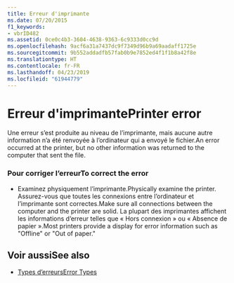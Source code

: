 ```yaml
---
title: Erreur d'imprimante
ms.date: 07/20/2015
f1_keywords:
- vbrID482
ms.assetid: 0ce0c4b3-3604-4638-9363-6c9333d0cc9d
ms.openlocfilehash: 9acf6a31a7437dc9f7349d96b9a69aadaff1725e
ms.sourcegitcommit: 9b552addadfb57fab0b9e7852ed4f1f1b8a42f8e
ms.translationtype: HT
ms.contentlocale: fr-FR
ms.lasthandoff: 04/23/2019
ms.locfileid: "61944779"
---
```

# <a name="printer-error"></a><span data-ttu-id="a6562-102">Erreur d'imprimante</span><span class="sxs-lookup"><span data-stu-id="a6562-102">Printer error</span></span>
<span data-ttu-id="a6562-103">Une erreur s’est produite au niveau de l’imprimante, mais aucune autre information n’a été renvoyée à l’ordinateur qui a envoyé le fichier.</span><span class="sxs-lookup"><span data-stu-id="a6562-103">An error occurred at the printer, but no other information was returned to the computer that sent the file.</span></span>  
  
### <a name="to-correct-the-error"></a><span data-ttu-id="a6562-104">Pour corriger l’erreur</span><span class="sxs-lookup"><span data-stu-id="a6562-104">To correct the error</span></span>  
  
- <span data-ttu-id="a6562-105">Examinez physiquement l’imprimante.</span><span class="sxs-lookup"><span data-stu-id="a6562-105">Physically examine the printer.</span></span> <span data-ttu-id="a6562-106">Assurez-vous que toutes les connexions entre l’ordinateur et l’imprimante sont correctes.</span><span class="sxs-lookup"><span data-stu-id="a6562-106">Make sure all connections between the computer and the printer are solid.</span></span> <span data-ttu-id="a6562-107">La plupart des imprimantes affichent les informations d’erreur telles que « Hors connexion » ou « Absence de papier ».</span><span class="sxs-lookup"><span data-stu-id="a6562-107">Most printers provide a display for error information such as "Offline" or "Out of paper."</span></span>  
  
## <a name="see-also"></a><span data-ttu-id="a6562-108">Voir aussi</span><span class="sxs-lookup"><span data-stu-id="a6562-108">See also</span></span>

- [<span data-ttu-id="a6562-109">Types d’erreurs</span><span class="sxs-lookup"><span data-stu-id="a6562-109">Error Types</span></span>](../../visual-basic/programming-guide/language-features/error-types.md)
